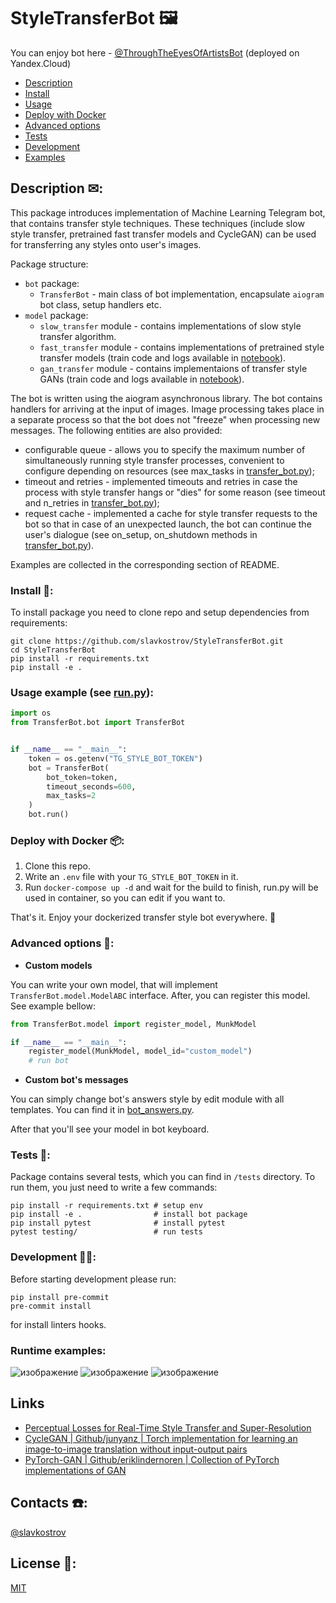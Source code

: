 # StyleTransferBot 🖼️

You can enjoy bot here - [@ThroughTheEyesOfArtistsBot](https://t.me/ThroughTheEyesOfArtistsBot) (deployed on Yandex.Cloud)

* [Description](#description)
* [Install](#install)
* [Usage](#usage)
* [Deploy with Docker](#docker)
* [Advanced options](#advanced)
* [Tests](#tests)
* [Development](#dev)
* [Examples](#runtime)



<a name="description"><h2>Description ✉:</h2></a>

This package introduces implementation of Machine Learning Telegram bot, that contains transfer style techniques.
These techniques (include slow style transfer, pretrained fast transfer models and CycleGAN) can be used for transferring any styles
onto user's images.

Package structure:
* `bot` package:
  * `TransferBot` - main class of bot implementation, encapsulate `aiogram` bot class, setup handlers etc.
* `model` package:
  * `slow_transfer` module - contains implementations of slow style transfer algorithm.
  * `fast_transfer` module - contains implementations of pretrained style transfer models (train code and logs available in [notebook](notebooks/[dls_project]training.ipynb)).
  * `gan_transfer` module - contains implementaions of transfer style GANs (train code and logs available in [notebook](notebooks/[dls]monet_gan_train.ipynb)).

The bot is written using the aiogram asynchronous library.
The bot contains handlers for arriving at the input of images.
Image processing takes place in a separate process so that the bot does not "freeze" when processing new messages.
The following entities are also provided:
- configurable queue - allows you to specify the maximum number of simultaneously running style transfer processes,
convenient to configure depending on resources (see max_tasks in [transfer_bot.py](TranferBot/bot/transfer_bot.py));
- timeout and retries - implemented timeouts and retries in case
the process with style transfer hangs or "dies" for some reason (see timeout and n_retries in [transfer_bot.py](TranferBot/bot/transfer_bot.py));
- request cache - implemented a cache for style transfer requests to the bot so that in case of an unexpected launch,
the bot can continue the user's dialogue (see on_setup, on_shutdown methods in [transfer_bot.py](TranferBot/bot/transfer_bot.py)).

Examples are collected in the corresponding section of README.

<a name="install"><h3>Install 🔨:</h3></a>

To install package you need to clone repo and setup dependencies from requirements:

```shell
git clone https://github.com/slavkostrov/StyleTransferBot.git
cd StyleTransferBot
pip install -r requirements.txt
pip install -e .
```

<a name="usage"><h3>Usage example (see [run.py](run.py)):</h3></a>

```python
import os
from TransferBot.bot import TransferBot


if __name__ == "__main__":
    token = os.getenv("TG_STYLE_BOT_TOKEN")
    bot = TransferBot(
        bot_token=token,
        timeout_seconds=600,
        max_tasks=2
    )
    bot.run()
```

<a name="docker"><h3>Deploy with Docker 📦:</h3></a>

1. Clone this repo.
2. Write an `.env` file with your `TG_STYLE_BOT_TOKEN` in it.
3. Run `docker-compose up -d` and wait for the build to finish, run.py will be used in container,
so you can edit if you want to.

That's it. Enjoy your dockerized transfer style bot everywhere. 🚀

<a name="advanced"><h3>Advanced options 🧘:</h3></a>

* **Custom models**

You can write your own model, that will implement `TransferBot.model.ModelABC` interface.
After, you can register this model. See example bellow:

```python
from TransferBot.model import register_model, MunkModel

if __name__ == "__main__":
    register_model(MunkModel, model_id="custom_model")
    # run bot
```

* **Custom bot's messages**

You can simply change bot's answers style by edit module with all templates.
You can find it in [bot_answers.py](./TransferBot/bot/bot_answers.py).

After that you'll see your model in bot keyboard.

<a name="tests"><h3>Tests 🧪:</h3></a>

Package contains several tests, which you can find in `/tests` directory.
To run them, you just need to write a few commands:

```shell
pip install -r requirements.txt # setup env
pip install -e .                # install bot package
pip install pytest              # install pytest
pytest testing/                 # run tests
```

<a name="dev"><h3>Development 👨‍💻:</h3></a>

Before starting development please run:

```shell
pip install pre-commit
pre-commit install
```

for install linters hooks.

<a name="runtime"><h3>Runtime examples:</h3></a>
![изображение](https://user-images.githubusercontent.com/64536258/215319150-660e8efd-efd4-4226-9047-a190880682ea.png)
![изображение](https://user-images.githubusercontent.com/64536258/215319727-9090f25a-e9c8-43db-b23f-f75c6c5c00c0.png)
![изображение](https://user-images.githubusercontent.com/64536258/215327099-7c135420-fc06-4350-aa9c-e41b213ae865.png)



## Links
* [Perceptual Losses for Real-Time Style Transfer and Super-Resolution](https://arxiv.org/pdf/1603.08155.pdf)
* [CycleGAN | Github/junyanz | Torch implementation for learning an image-to-image translation without input-output pairs](https://github.com/junyanz/CycleGAN)
* [PyTorch-GAN | Github/eriklindernoren | Collection of PyTorch implementations of GAN](https://github.com/sw-song/PyTorch-GAN)

## Contacts ☎️:

[@slavkostrov](https://t.me/slavkostrov)

## License 🪪:

[MIT](LICENSE)
